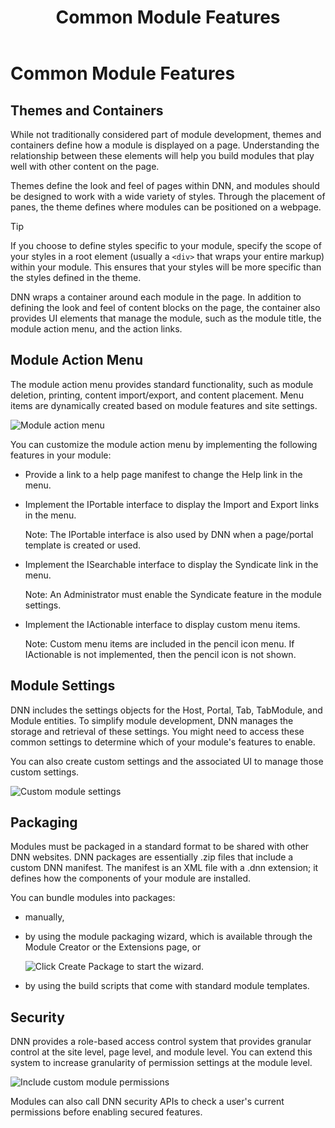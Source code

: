 ﻿---
uid: module-features
locale: en
title: Common Module Features
dnnversion: 09.02.00
related-topics: dnn-manifest-schema,module-architecture,developers-creating-modules-overview,about-evs
links: ["[DNN Module APIs](https://www.dnnsoftware.com/dnn-api/)"]
---

# Common Module Features

## Themes and Containers

While not traditionally considered part of module development, themes and containers define how a module is displayed on a page. Understanding the relationship between these elements will help you build modules that play well with other content on the page.

Themes define the look and feel of pages within DNN, and modules should be designed to work with a wide variety of styles. Through the placement of panes, the theme defines where modules can be positioned on a webpage.

> [!Tip]
> If you choose to define styles specific to your module, specify the scope of your styles in a root element (usually a `<div>` that wraps your entire markup) within your module. This ensures that your styles will be more specific than the styles defined in the theme.

DNN wraps a container around each module in the page. In addition to defining the look and feel of content blocks on the page, the container also provides UI elements that manage the module, such as the module title, the module action menu, and the action links.

## Module Action Menu

The module action menu provides standard functionality, such as module deletion, printing, content import/export, and content placement. Menu items are dynamically created based on module features and site settings.



![Module action menu](/images/scr-actionmenu-edit-icons.png)



You can customize the module action menu by implementing the following features in your module:

*   Provide a link to a help page manifest to change the Help link in the menu.
*   Implement the IPortable interface to display the Import and Export links in the menu.

    Note: The IPortable interface is also used by DNN when a page/portal template is created or used.

*   Implement the ISearchable interface to display the Syndicate link in the menu.

    Note: An Administrator must enable the Syndicate feature in the module settings.

*   Implement the IActionable interface to display custom menu items.

    Note: Custom menu items are included in the pencil icon menu. If IActionable is not implemented, then the pencil icon is not shown.


## Module Settings

DNN includes the settings objects for the Host, Portal, Tab, TabModule, and Module entities. To simplify module development, DNN manages the storage and retrieval of these settings. You might need to access these common settings to determine which of your module's features to enable.

You can also create custom settings and the associated UI to manage those custom settings.



![Custom module settings](/images/scr-module-settings.png)



## Packaging

Modules must be packaged in a standard format to be shared with other DNN websites. DNN packages are essentially .zip files that include a custom DNN manifest. The manifest is an XML file with a .dnn extension; it defines how the components of your module are installed.

You can bundle modules into packages:

*   manually,
*   by using the module packaging wizard, which is available through the Module Creator or the Extensions page, or

    ![Click Create Package to start the wizard.](/images/scr-module-package.png)



*   by using the build scripts that come with standard module templates.

## Security

DNN provides a role-based access control system that provides granular control at the site level, page level, and module level. You can extend this system to increase granularity of permission settings at the module level.



![Include custom module permissions](/images/scr-module-permissions.png)



Modules can also call DNN security APIs to check a user's current permissions before enabling secured features.
